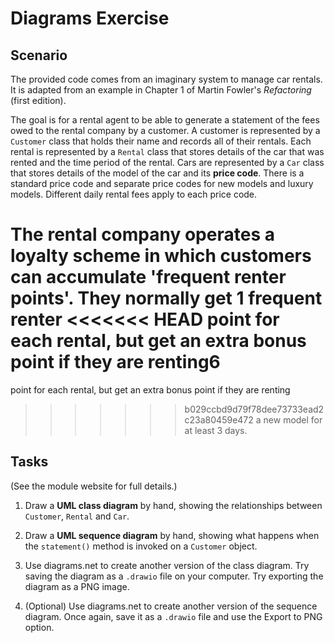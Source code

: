 # Diagrams Exercise

## Scenario

The provided code comes from an imaginary system to manage car rentals.
It is adapted from an example in Chapter 1 of Martin Fowler's *Refactoring*
(first edition).

The goal is for a rental agent to be able to generate a statement of the
fees owed to the rental company by a customer.  A customer is represented by
a `Customer` class that holds their name and records all of their rentals.
Each rental is represented by a `Rental` class that stores details of the
car that was rented and the time period of the rental.  Cars are represented
by a `Car` class that stores details of the model of the car and its
**price code**.  There is a standard price code and separate price codes
for new models and luxury models.  Different daily rental fees apply
to each price code.

The rental company operates a loyalty scheme in which customers can
accumulate 'frequent renter points'.  They normally get 1 frequent renter
<<<<<<< HEAD
point for each rental, but get an extra bonus point if they are renting6
=======
point for each rental, but get an extra bonus point if they are renting
>>>>>>> b029ccbd9d79f78dee73733ead2c23a80459e472
a new model for at least 3 days.

## Tasks

(See the module website for full details.)

1. Draw a **UML class diagram** by hand, showing the relationships between
   `Customer`, `Rental` and `Car`.

2. Draw a **UML sequence diagram** by hand, showing what happens when the
   `statement()` method is invoked on a `Customer` object.

3. Use diagrams.net to create another version of the class diagram.  Try
   saving the diagram as a `.drawio` file on your computer.  Try exporting
   the diagram as a PNG image.

4. (Optional) Use diagrams.net to create another version of the sequence
   diagram.  Once again, save it as a `.drawio` file and use the Export to
   PNG option.
